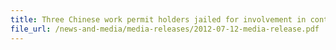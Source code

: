 ```yaml
---
title: Three Chinese work permit holders jailed for involvement in contraband cigarette activities 
file_url: /news-and-media/media-releases/2012-07-12-media-release.pdf
---
```

